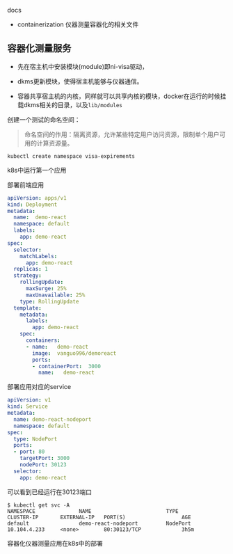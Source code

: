 
docs

- containerization 仪器测量容器化的相关文件


## 容器化测量服务

- 先在宿主机中安装模块(module)即ni-visa驱动，

- dkms更新模块，使得宿主机能够与仪器通信。

- 容器共享宿主机的内核，同样就可以共享内核的模块，docker在运行的时候挂载dkms相关的目录，以及`lib/modules`

创建一个测试的命名空间：

> 命名空间的作用：隔离资源，允许某些特定用户访问资源，限制单个用户可用的计算资源量。

```
kubectl create namespace visa-expirements
```

k8s中运行第一个应用

部署前端应用

```yaml
apiVersion: apps/v1
kind: Deployment
metadata:
  name:  demo-react
  namespace: default
  labels:
    app: demo-react
spec:
  selector:
    matchLabels:
      app: demo-react
  replicas: 1
  strategy:
    rollingUpdate:
      maxSurge: 25%
      maxUnavailable: 25%
    type: RollingUpdate
  template:
    metadata:
      labels:
        app: demo-react
    spec:
      containers:
      - name:   demo-react
        image:  vanguo996/demoreact
        ports:
        - containerPort:  3000
          name:   demo-react
```

部署应用对应的service

```yaml
apiVersion: v1
kind: Service
metadata:
  name: demo-react-nodeport
  namespace: default
spec:
  type: NodePort
  ports:
  - port: 80
    targetPort: 3000
    nodePort: 30123
  selector:
    app: demo-react
```
可以看到已经运行在30123端口
```
$ kubectl get svc -A 
NAMESPACE              NAME                        TYPE        CLUSTER-IP       EXTERNAL-IP   PORT(S)                  AGE
default                demo-react-nodeport         NodePort    10.104.4.233     <none>        80:30123/TCP             3h5m
```

容器化仪器测量应用在k8s中的部署


